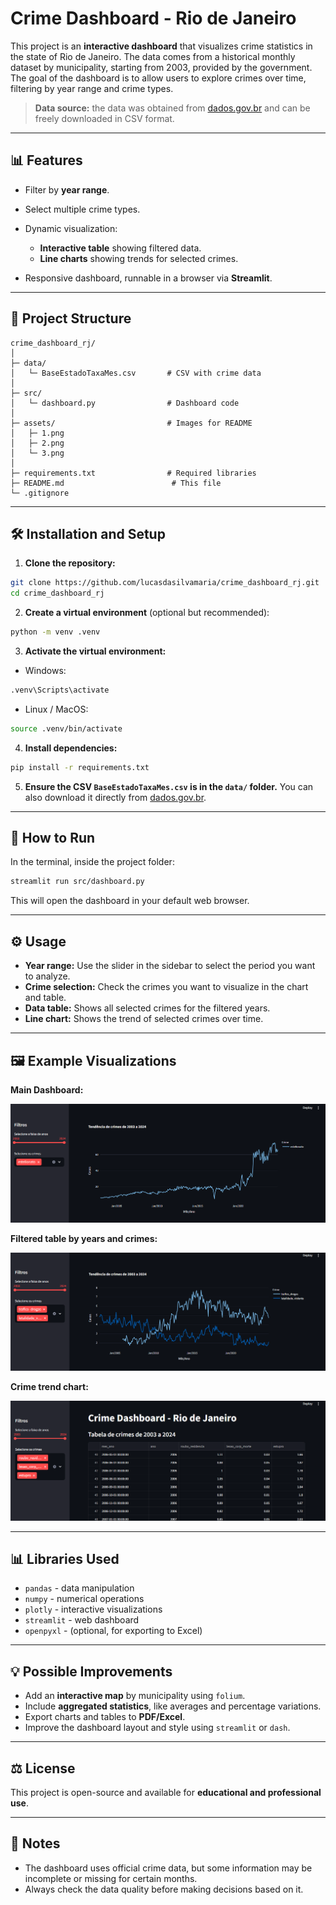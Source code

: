 # Crime Dashboard - Rio de Janeiro

This project is an **interactive dashboard** that visualizes crime statistics in the state of Rio de Janeiro. The data comes from a historical monthly dataset by municipality, starting from 2003, provided by the government. The goal of the dashboard is to allow users to explore crimes over time, filtering by year range and crime types.

> **Data source:** the data was obtained from [dados.gov.br](https://dados.gov.br/dados/conjuntos-dados/isp-estatisticas-de-seguranca-publica) and can be freely downloaded in CSV format.

---

## 📊 Features

* Filter by **year range**.
* Select multiple crime types.
* Dynamic visualization:

  * **Interactive table** showing filtered data.
  * **Line charts** showing trends for selected crimes.
* Responsive dashboard, runnable in a browser via **Streamlit**.

---

## 📁 Project Structure

```
crime_dashboard_rj/
│
├─ data/
│   └─ BaseEstadoTaxaMes.csv       # CSV with crime data
│
├─ src/
│   └─ dashboard.py                # Dashboard code
│
├─ assets/                         # Images for README
│   ├─ 1.png
│   ├─ 2.png
│   └─ 3.png
│
├─ requirements.txt                # Required libraries
├─ README.md                        # This file
└─ .gitignore
```

---

## 🛠️ Installation and Setup

1. **Clone the repository:**

```bash
git clone https://github.com/lucasdasilvamaria/crime_dashboard_rj.git
cd crime_dashboard_rj
```

2. **Create a virtual environment** (optional but recommended):

```bash
python -m venv .venv
```

3. **Activate the virtual environment:**

* Windows:

```bash
.venv\Scripts\activate
```

* Linux / MacOS:

```bash
source .venv/bin/activate
```

4. **Install dependencies:**

```bash
pip install -r requirements.txt
```

5. **Ensure the CSV `BaseEstadoTaxaMes.csv` is in the `data/` folder.**
   You can also download it directly from [dados.gov.br](https://dados.gov.br/dados/conjuntos-dados/isp-estatisticas-de-seguranca-publica).

---

## 🚀 How to Run

In the terminal, inside the project folder:

```bash
streamlit run src/dashboard.py
```

This will open the dashboard in your default web browser.

---

## ⚙️ Usage

* **Year range:** Use the slider in the sidebar to select the period you want to analyze.
* **Crime selection:** Check the crimes you want to visualize in the chart and table.
* **Data table:** Shows all selected crimes for the filtered years.
* **Line chart:** Shows the trend of selected crimes over time.

---

## 🖼️ Example Visualizations

**Main Dashboard:**

![Dashboard](assets/1.png)

**Filtered table by years and crimes:**

![Filtered Table](assets/2.png)

**Crime trend chart:**

![Crime Chart](assets/3.png)

---

## 📊 Libraries Used

* `pandas` - data manipulation
* `numpy` - numerical operations
* `plotly` - interactive visualizations
* `streamlit` - web dashboard
* `openpyxl` - (optional, for exporting to Excel)

---

## 💡 Possible Improvements

* Add an **interactive map** by municipality using `folium`.
* Include **aggregated statistics**, like averages and percentage variations.
* Export charts and tables to **PDF/Excel**.
* Improve the dashboard layout and style using `streamlit` or `dash`.

---

## ⚖️ License

This project is open-source and available for **educational and professional use**.

---

## 📌 Notes

* The dashboard uses official crime data, but some information may be incomplete or missing for certain months.
* Always check the data quality before making decisions based on it.
